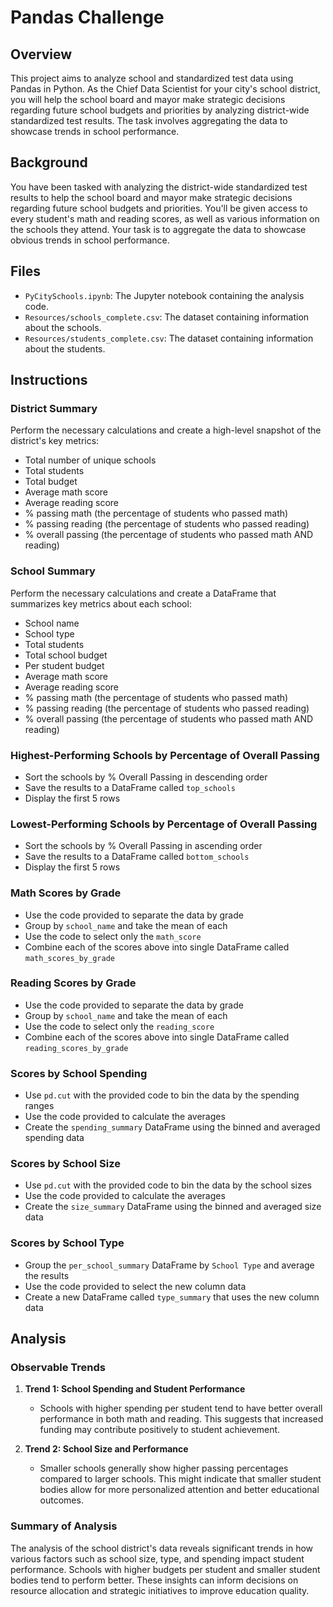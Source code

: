 
# Pandas Challenge 

## Overview
This project aims to analyze school and standardized test data using Pandas in Python. As the Chief Data Scientist for your city's school district, you will help the school board and mayor make strategic decisions regarding future school budgets and priorities by analyzing district-wide standardized test results. The task involves aggregating the data to showcase trends in school performance.

## Background
You have been tasked with analyzing the district-wide standardized test results to help the school board and mayor make strategic decisions regarding future school budgets and priorities. You'll be given access to every student's math and reading scores, as well as various information on the schools they attend. Your task is to aggregate the data to showcase obvious trends in school performance.

## Files
- `PyCitySchools.ipynb`: The Jupyter notebook containing the analysis code.
- `Resources/schools_complete.csv`: The dataset containing information about the schools.
- `Resources/students_complete.csv`: The dataset containing information about the students.

## Instructions

### District Summary
Perform the necessary calculations and create a high-level snapshot of the district's key metrics:
- Total number of unique schools
- Total students
- Total budget
- Average math score
- Average reading score
- % passing math (the percentage of students who passed math)
- % passing reading (the percentage of students who passed reading)
- % overall passing (the percentage of students who passed math AND reading)

### School Summary
Perform the necessary calculations and create a DataFrame that summarizes key metrics about each school:
- School name
- School type
- Total students
- Total school budget
- Per student budget
- Average math score
- Average reading score
- % passing math (the percentage of students who passed math)
- % passing reading (the percentage of students who passed reading)
- % overall passing (the percentage of students who passed math AND reading)

### Highest-Performing Schools by Percentage of Overall Passing
- Sort the schools by % Overall Passing in descending order
- Save the results to a DataFrame called `top_schools`
- Display the first 5 rows

### Lowest-Performing Schools by Percentage of Overall Passing
- Sort the schools by % Overall Passing in ascending order
- Save the results to a DataFrame called `bottom_schools`
- Display the first 5 rows

### Math Scores by Grade
- Use the code provided to separate the data by grade
- Group by `school_name` and take the mean of each
- Use the code to select only the `math_score`
- Combine each of the scores above into single DataFrame called `math_scores_by_grade`

### Reading Scores by Grade
- Use the code provided to separate the data by grade
- Group by `school_name` and take the mean of each
- Use the code to select only the `reading_score`
- Combine each of the scores above into single DataFrame called `reading_scores_by_grade`

### Scores by School Spending
- Use `pd.cut` with the provided code to bin the data by the spending ranges
- Use the code provided to calculate the averages
- Create the `spending_summary` DataFrame using the binned and averaged spending data

### Scores by School Size
- Use `pd.cut` with the provided code to bin the data by the school sizes
- Use the code provided to calculate the averages
- Create the `size_summary` DataFrame using the binned and averaged size data

### Scores by School Type
- Group the `per_school_summary` DataFrame by `School Type` and average the results
- Use the code provided to select the new column data
- Create a new DataFrame called `type_summary` that uses the new column data

## Analysis

### Observable Trends
1. **Trend 1: School Spending and Student Performance**
   - Schools with higher spending per student tend to have better overall performance in both math and reading. This suggests that increased funding may contribute positively to student achievement.

2. **Trend 2: School Size and Performance**
   - Smaller schools generally show higher passing percentages compared to larger schools. This might indicate that smaller student bodies allow for more personalized attention and better educational outcomes.

### Summary of Analysis
The analysis of the school district's data reveals significant trends in how various factors such as school size, type, and spending impact student performance. Schools with higher budgets per student and smaller student bodies tend to perform better. These insights can inform decisions on resource allocation and strategic initiatives to improve education quality.

